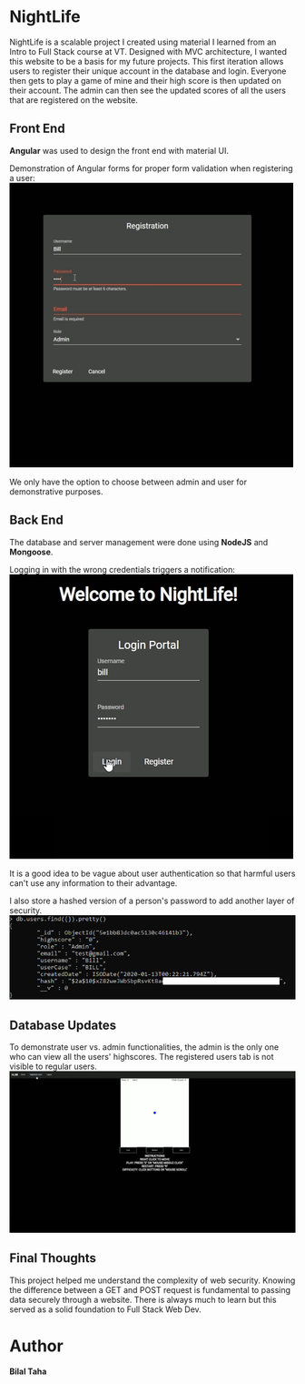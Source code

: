# NightLife
NightLife is a scalable project I created using material I learned from an Intro to Full Stack course at VT. 
Designed with MVC architecture, I wanted this website to be a basis for my future projects. 
This first iteration allows users to register their unique account in the database and login. Everyone then gets to play a game of mine 
and their high score is then updated on their account. 
The admin can then see the updated scores of all the users that are registered on the website. 

## Front End
**Angular** was used to design the front end with material UI. 

Demonstration of Angular forms for proper form validation when registering a user:
<img src="https://github.com/TahaBilalCS/NightLife/blob/master/demo/register.gif"/>

We only have the option to choose between admin and user for demonstrative purposes.

## Back End

The database and server management were done using **NodeJS** and **Mongoose**. 

Logging in with the wrong credentials triggers a notification:
<img src="https://github.com/TahaBilalCS/NightLife/blob/master/demo/login.gif"/>

It is a good idea to be vague about user authentication so that harmful users can't use any information to their advantage.

I also store a hashed version of a person's password to add another layer of security. 
<img src="https://github.com/TahaBilalCS/NightLife/blob/master/demo/mongo.PNG"/>

## Database Updates
To demonstrate user vs. admin functionalities, the admin is the only one who can view all the users' highscores. The registered users
tab is not visible to regular users.
<img src="https://github.com/TahaBilalCS/NightLife/blob/master/demo/highscore.gif"/>

## Final Thoughts
This project helped me understand the complexity of web security. Knowing the difference between a GET and POST request is
fundamental to passing data securely through a website. There is always much to learn but this served as a solid
foundation to Full Stack Web Dev.

# Author
**Bilal Taha**
